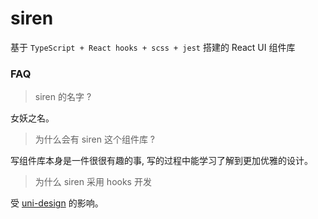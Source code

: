 # siren

基于 `TypeScript + React hooks + scss + jest` 搭建的 React UI 组件库

### FAQ

> siren 的名字 ?

女妖之名。

> 为什么会有 siren 这个组件库 ?

写组件库本身是一件很很有趣的事, 写的过程中能学习了解到更加优雅的设计。

> 为什么 siren 采用 hooks 开发

受 [uni-design](https://github.com/snakeUni/uni-design) 的影响。
